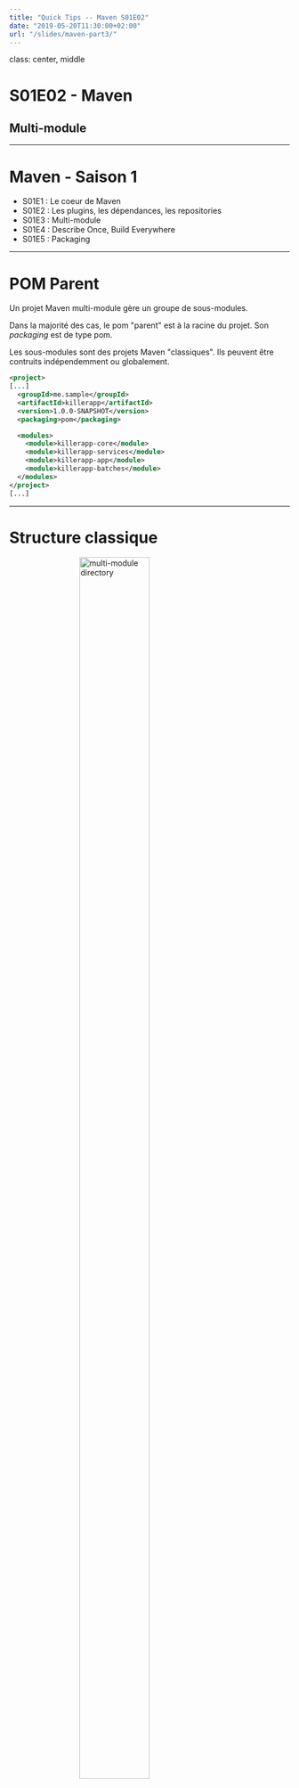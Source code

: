 ```yaml
---
title: "Quick Tips -- Maven S01E02"
date: "2019-05-20T11:30:00+02:00"
url: "/slides/maven-part3/"
---
```


class: center, middle

# S01E02 - Maven

## Multi-module

---

# Maven - Saison 1

- S01E1 : Le coeur de Maven
- S01E2 : Les plugins, les dépendances, les repositories
- S01E3 : Multi-module
- S01E4 : Describe Once, Build Everywhere
- S01E5 : Packaging

---

# POM Parent

Un projet Maven multi-module gère un groupe de sous-modules.

Dans la majorité des cas, le pom "parent" est à la racine du projet. Son _packaging_ est de type pom.

Les sous-modules sont des projets Maven "classiques". Ils peuvent être contruits indépendemment ou globalement.

```xml
<project>
[...]
  <groupId>me.sample</groupId>
  <artifactId>killerapp</artifactId>
  <version>1.0.0-SNAPSHOT</version>
  <packaging>pom</packaging>

  <modules>
    <module>killerapp-core</module>
    <module>killerapp-services</module>
    <module>killerapp-app</module>
    <module>killerapp-batches</module>
  </modules>
</project>
[...]
```

---

# Structure classique

<img src="./multi-module-dir.png" alt="multi-module directory" style="height: 75%; display: block; margin: auto; width: 50%"/>

--

D'autres organisations sont possibles. Par exemple [flat](http://www.codetab.org/tutorial/apache-maven/multi-module/hierarchical-project/).

---

# Gestion des dépendances

### Dependency Management

Dans le pom parent :

```xml
[...]
  <dependencyManagement>
    <dependencies>
      <dependency>
          <groupId>org.apache.commons</groupId>
          <artifactId>commons-lang3</artifactId>
          <version>${commons-lang3.version}</version>
      </dependency>

      <dependency>
          <groupId>me.sample</groupId>
          <artifactId>killerapp-services-api</artifactId>
          <version>${project.version}</version>
      </dependency>
  <dependencyManagement>
[...]
```

--
.focus-high[Pas de scope dans `<dependencyManagement>`]

---

# Gestion des dépendances

Ou dans un module dédié (`killerapp-dep/pom.xml`), puis dans le pom parent ou dans le sous-module :

```xml
[...]
  <dependencyManagement>
    <dependencies>
      <dependency>
          <groupId>me.sample</groupId>
          <artifactId>killerapp-dep</artifactId>
          <version>${project.version}</version>
          <scope>import</scope>
          <type>pom</type>
      </dependency>
  <dependencyManagement>
[...]
```

--
.focus[
Pour en savoir plus sur la notion de BOM avec Maven, un article de [Xebia](https://blog.xebia.fr/2014/02/28/la-notion-de-bom-avec-maven/).
]

---

# Gestion des dépendances

Dans les sous-modules, la version n'est plus précisée, mais le scope oui :

```xml
<dependency>

    <dependency>
        <groupId>org.apache.commons</groupId>
        <artifactId>commons-lang3</artifactId>
    </dependency>

    <dependency>
      <groupId>junit</groupId>
      <artifactId>junit</artifactId>
      <scope>test</scope>
    </dependency>

</dependency>
```

---

# Gestion des plugins

La section `<pluginManagement>`

```xml
  <build>
    <pluginManagement>
      <plugins>

        <plugin>
          <groupId>org.apache.maven.plugins</groupId>
          <artifactId>maven-compiler-plugin</artifactId>
          <version>3.8.1</version>
        </plugin>

        <plugin>
          <groupId>org.apache.maven.plugins</groupId>
          <artifactId>maven-source-plugin</artifactId>
          <version>3.1.0</version>
          <executions>
            <execution>
              <id>attach-sources</id>
              <goals>
                <goal>jar</goal>
              </goals>
            </execution>
          </executions>
        </plugin>
      </plugins>

    </pluginManagement>
  </build>
```

---

# Héritage des propriétés

```xml
  <properties>

    <nexus.url>http://nexus.altair.recouv/nexus/content</nexus.url>

    <svn.tag.url>http://svn.altair.recouv/svn/gci/tags/releases</svn.tag.url>

  </properties>
```

--
Attention aux propriétés fournissant des chemins relatifs :

```xml
    <property.filter>${project.basedir}/../killerapp-configuration/
    src/main/filters/${env}-filter.properties</property.filter>
```

--
.focus[
Pour voir le pom effectif : `mvn help:effective-pom`
]

---

# Build

Build global

```shell
cd killerapp
mvn clean install
```

Si le build d'un des modules a échoué

```shell
mvn clean install -rf :killerapp-services
```

Ou build séparé

```shell
cd killerapp/killerapp-services
mvn clean install
```

---

# To be continued

La semaine prochaine, comment faire un build qui marche sur mon poste, sur le poste Jean, de Jenkins...
